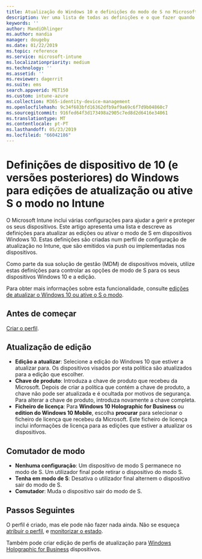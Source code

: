```yaml
---
title: Atualização do Windows 10 e definições do modo de S no Microsoft Intune – Azure | Documentos da Microsoft
description: Ver uma lista de todas as definições e o que fazer quando atualizar uma edição do Windows 10 num dispositivo ou ativar o modo de S num dispositivo com um perfil de configuração do dispositivo no Microsoft Intune.
keywords: ''
author: MandiOhlinger
ms.author: mandia
manager: dougeby
ms.date: 01/22/2019
ms.topic: reference
ms.service: microsoft-intune
ms.localizationpriority: medium
ms.technology: ''
ms.assetid: ''
ms.reviewer: dagerrit
ms.suite: ems
search.appverid: MET150
ms.custom: intune-azure
ms.collection: M365-identity-device-management
ms.openlocfilehash: 9c34f683bfd16362dfb9af9a69c6f7d9b04860c7
ms.sourcegitcommit: 916fed64f3d173498a2905c7ed8d2d6416e34061
ms.translationtype: MT
ms.contentlocale: pt-PT
ms.lasthandoff: 05/23/2019
ms.locfileid: "66042186"
---
```

# <a name="windows-10-and-newer-device-settings-to-upgrade-editions-or-enable-s-mode-in-intune"></a>Definições de dispositivo de 10 (e versões posteriores) do Windows para edições de atualização ou ative S o modo no Intune

O Microsoft Intune inclui várias configurações para ajudar a gerir e proteger os seus dispositivos. Este artigo apresenta uma lista e descreve as definições para atualizar as edições ou ativar o modo de S em dispositivos Windows 10. Estas definições são criadas num perfil de configuração de atualização no Intune, que são emitidos via push ou implementadas nos dispositivos.

Como parte da sua solução de gestão (MDM) de dispositivos móveis, utilize estas definições para controlar as opções de modo de S para os seus dispositivos Windows 10 e a edição.

Para obter mais informações sobre esta funcionalidade, consulte [edições de atualizar o Windows 10 ou ative o S o modo](edition-upgrade-configure-windows-10.md).

## <a name="before-you-begin"></a>Antes de começar

[Criar o perfil](edition-upgrade-configure-windows-10.md#create-the-profile).

## <a name="edition-upgrade"></a>Atualização de edição

- **Edição a atualizar**: Selecione a edição do Windows 10 que estiver a atualizar para. Os dispositivos visados por esta política são atualizados para a edição que escolher.
- **Chave de produto**: Introduza a chave de produto que recebeu da Microsoft. Depois de criar a política que contém a chave de produto, a chave não pode ser atualizada e é ocultada por motivos de segurança. Para alterar a chave de produto, introduza novamente a chave completa.
- **Ficheiro de licença**: Para **Windows 10 Holographic for Business** ou **edition do Windows 10 Mobile**, escolha **procurar** para selecionar o ficheiro de licença que recebeu da Microsoft. Este ficheiro de licença inclui informações de licença para as edições que estiver a atualizar os dispositivos.

## <a name="mode-switch"></a>Comutador de modo

- **Nenhuma configuração**: Um dispositivo de modo S permanece no modo de S. Um utilizador final pode retirar o dispositivo do modo S.
- **Tenha em modo de S**: Desativa o utilizador final alternem o dispositivo sair do modo de S.
- **Comutador**: Muda o dispositivo sair do modo de S.

## <a name="next-steps"></a>Passos Seguintes

O perfil é criado, mas ele pode não fazer nada ainda. Não se esqueça [atribuir o perfil](device-profile-assign.md), e [monitorizar o estado](device-profile-monitor.md).

Também pode criar edição de perfis de atualização para [Windows Holographic for Business](holographic-upgrade.md) dispositivos.
